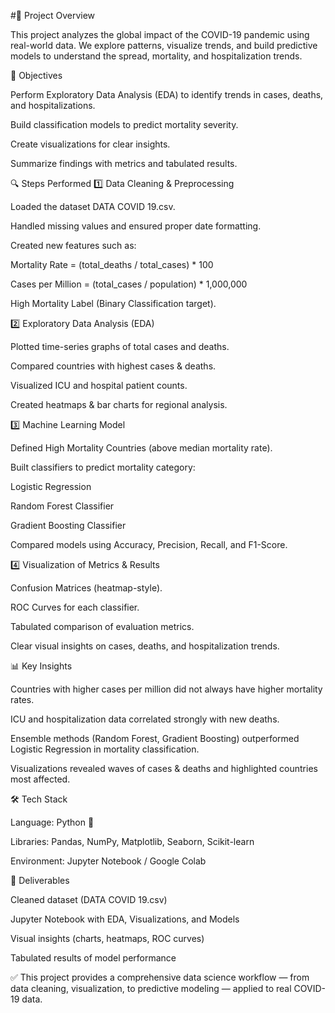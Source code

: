 #📌 Project Overview

This project analyzes the global impact of the COVID-19 pandemic using real-world data.
We explore patterns, visualize trends, and build predictive models to understand the spread, mortality, and hospitalization trends.

🎯 Objectives

Perform Exploratory Data Analysis (EDA) to identify trends in cases, deaths, and hospitalizations.

Build classification models to predict mortality severity.

Create visualizations for clear insights.

Summarize findings with metrics and tabulated results.

🔍 Steps Performed
1️⃣ Data Cleaning & Preprocessing

Loaded the dataset DATA COVID 19.csv.

Handled missing values and ensured proper date formatting.

Created new features such as:

Mortality Rate = (total_deaths / total_cases) * 100

Cases per Million = (total_cases / population) * 1,000,000

High Mortality Label (Binary Classification target).

2️⃣ Exploratory Data Analysis (EDA)

Plotted time-series graphs of total cases and deaths.

Compared countries with highest cases & deaths.

Visualized ICU and hospital patient counts.

Created heatmaps & bar charts for regional analysis.

3️⃣ Machine Learning Model

Defined High Mortality Countries (above median mortality rate).

Built classifiers to predict mortality category:

Logistic Regression

Random Forest Classifier

Gradient Boosting Classifier

Compared models using Accuracy, Precision, Recall, and F1-Score.

4️⃣ Visualization of Metrics & Results

Confusion Matrices (heatmap-style).

ROC Curves for each classifier.

Tabulated comparison of evaluation metrics.

Clear visual insights on cases, deaths, and hospitalization trends.

📊 Key Insights

Countries with higher cases per million did not always have higher mortality rates.

ICU and hospitalization data correlated strongly with new deaths.

Ensemble methods (Random Forest, Gradient Boosting) outperformed Logistic Regression in mortality classification.

Visualizations revealed waves of cases & deaths and highlighted countries most affected.

🛠️ Tech Stack

Language: Python 🐍

Libraries: Pandas, NumPy, Matplotlib, Seaborn, Scikit-learn

Environment: Jupyter Notebook / Google Colab

📌 Deliverables

Cleaned dataset (DATA COVID 19.csv)

Jupyter Notebook with EDA, Visualizations, and Models

Visual insights (charts, heatmaps, ROC curves)

Tabulated results of model performance

✅ This project provides a comprehensive data science workflow — from data cleaning, visualization, to predictive modeling — applied to real COVID-19 data.
